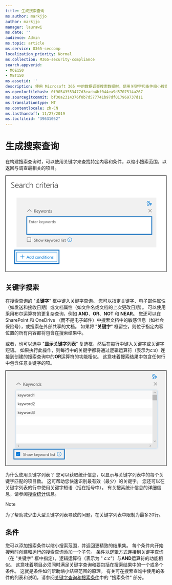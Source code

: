 ```yaml
---
title: 生成搜索查询
ms.author: markjjo
author: markjjo
manager: laurawi
ms.date: ''
audience: Admin
ms.topic: article
ms.service: O365-seccomp
localization_priority: Normal
ms.collection: M365-security-compliance
search.appverid:
- MOE150
- MET150
ms.assetid: ''
description: 使用 Microsoft 365 中的数据调查搜索数据时，使用关键字和条件缩小搜索范围。
ms.openlocfilehash: 0f90543553477d3eacb4bf044ea9d5707514a267
ms.sourcegitcommit: bf30a2314376f0b7d577741b97df017969737d11
ms.translationtype: MT
ms.contentlocale: zh-CN
ms.lasthandoff: 11/27/2019
ms.locfileid: "39631052"
---
```

# <a name="build-search-queries"></a>生成搜索查询

在构建搜索查询时，可以使用关键字来查找特定内容和条件，以缩小搜索范围，以返回与调查最相关的项目。

![使用关键字和条件缩小搜索结果范围](media/SearchQueryBox.png)

## <a name="keyword-searches"></a>关键字搜索

在搜索查询的 "**关键字**" 框中键入关键字查询。 您可以指定关键字、电子邮件属性（如发送和接收日期）或文档属性（如文件名或文档的上次更改日期）。 可以使用采用布尔运算符的更复杂查询，例如 **AND**、**OR**、**NOT** 和 **NEAR**。 您还可以在 SharePoint 和 OneDrive （而不是电子邮件）中搜索文档中的敏感信息（如社会保险号），或搜索在外部共享的文档。 如果将 "**关键字**" 框留空，则位于指定内容位置的所有内容都将包含在搜索结果中。
    
或者，也可以选中 "**显示关键字列表**" 复选框，然后在每行中键入关键字或关键字短语。 如果执行此操作，则每行中的关键字都将通过逻辑运算符（表示为*c:s*）连接到创建的搜索查询中的**OR**运算符的功能相似。 这意味着搜索结果中包含任何行中包含任意关键字的项。

![使用关键字列表获取查询中每个关键字的统计信息](media/KeywordListSearch.png)

为什么使用关键字列表？ 您可以获取统计信息，以显示与关键字列表中的每个关键字匹配的项目数。 这可帮助您快速识别最有效（最少）的关键字。 您还可以在关键字列表的行中使用关键字短语（括在括号中）。 有关搜索统计信息的详细信息，请参阅[搜索统计](search-statistics.md)信息。

> [!NOTE]
> 为了帮助减少由大型关键字列表导致的问题，在关键字列表中限制为最多20行。

## <a name="conditions"></a>条件
    
您可以添加搜索条件以缩小搜索范围，并返回更精致的结果集。 每个条件向开始搜索时创建和运行的搜索查询添加一个子句。 条件以逻辑方式连接到关键字查询（在 "关键字" 框中指定），逻辑运算符（表示为 " *c:c*"）与**AND**运算符的功能相似。 这意味着项目必须同时满足关键字查询和要包括在搜索结果中的一个或多个条件。 这就是条件如何帮助缩小结果范围的原理。 有关可在搜索查询中使用的条件的列表和说明，请参阅[关键字查询和搜索条件](keyword-queries-and-search-conditions.md#search-conditions)中的 "搜索条件" 部分。
